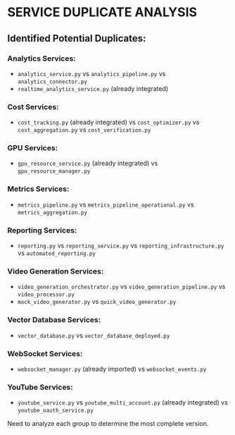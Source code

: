 # SERVICE DUPLICATE ANALYSIS

## Identified Potential Duplicates:

### Analytics Services:
- `analytics_service.py` vs `analytics_pipeline.py` vs `analytics_connector.py`
- `realtime_analytics_service.py` (already integrated)

### Cost Services:
- `cost_tracking.py` (already integrated) vs `cost_optimizer.py` vs `cost_aggregation.py` vs `cost_verification.py`

### GPU Services:
- `gpu_resource_service.py` (already integrated) vs `gpu_resource_manager.py`

### Metrics Services:
- `metrics_pipeline.py` vs `metrics_pipeline_operational.py` vs `metrics_aggregation.py`

### Reporting Services:
- `reporting.py` vs `reporting_service.py` vs `reporting_infrastructure.py` vs `automated_reporting.py`

### Video Generation Services:
- `video_generation_orchestrator.py` vs `video_generation_pipeline.py` vs `video_processor.py`
- `mock_video_generator.py` vs `quick_video_generator.py`

### Vector Database Services:
- `vector_database.py` vs `vector_database_deployed.py`

### WebSocket Services:
- `websocket_manager.py` (already imported) vs `websocket_events.py`

### YouTube Services:
- `youtube_service.py` vs `youtube_multi_account.py` (already integrated) vs `youtube_oauth_service.py`

Need to analyze each group to determine the most complete version.